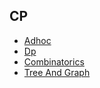 ## CP
* [Adhoc](./adhoc.html)
* [Dp](./dp.html)
* [Combinatorics](./combinatorics.html)
* [Tree And Graph](./tree_and_graph.html)

